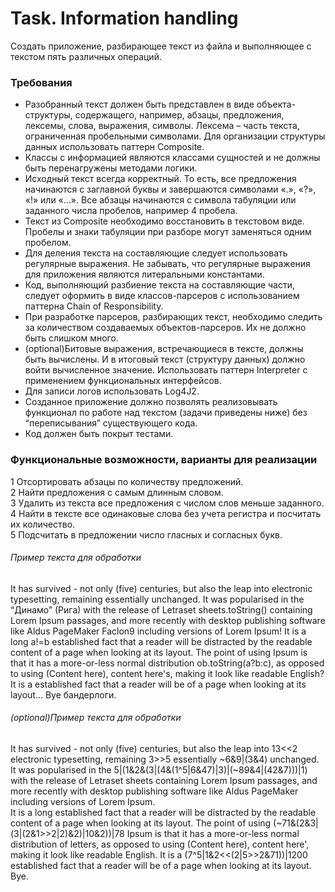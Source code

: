 ﻿# Task. Information handling
Cоздать  приложение,  разбирающее  текст  из  файла  и  выполняющее  с 
текстом пять различных операций.  

### Требования 
+ Разобранный текст должен быть представлен в виде объекта-структуры, содержащего, 
например, абзацы, предложения, лексемы, слова, выражения, символы. Лексема – 
часть текста, ограниченная пробельными символами. Для организации структуры 
данных использовать паттерн Composite. 
+ Классы с информацией являются классами сущностей и не должны быть перенагружены 
методами логики. 
+ Исходный текст всегда корректный. То есть, все предложения начинаются с заглавной 
буквы и завершаются символами «.», «?», «!» или «…». Все абзацы начинаются с символа 
табуляции или заданного числа пробелов, например 4 пробела. 
+ Текст из Composite необходимо восстановить в текстовом виде. Пробелы и знаки 
табуляции при разборе могут заменяться одним пробелом. 
+ Для деления текста на составляющие следует использовать регулярные выражения. Не 
забывать, что регулярные выражения для приложения являются литеральными 
константами. 
+ Код, выполняющий разбиение текста на составляющие части, следует оформить в виде 
классов-парсеров с использованием паттерна Chain of Responsibility. 
+ При разработке парсеров, разбирающих текст, необходимо следить за количеством 
создаваемых объектов-парсеров. Их не должно быть слишком много. 
+ (optional)Битовые выражения, встречающиеся в тексте, должны быть вычислены. И в 
итоговый текст (структуру данных) должно войти вычисленное значение. Использовать 
паттерн Interpreter с применением функциональных интерфейсов. 
+ Для записи логов использовать Log4J2. 
+ Созданное приложение должно позволять реализовывать функционал по работе над 
текстом (задачи приведены ниже) без “переписывания” существующего кода. 
+ Код должен быть покрыт тестами. 


### Функциональные возможности, варианты для реализации 
1  Отсортировать абзацы по количеству предложений. <br>
2  Найти предложения с самым длинным словом. <br>
3  Удалить из текста все предложения с числом слов меньше заданного. <br> 
4  Найти в тексте все одинаковые слова без учета регистра и посчитать их количество. <br>
5  Подсчитать в предложении число гласных и согласных букв. <br>


######                  Пример текста для обработки 
It  has  survived  -  not  only  (five)  centuries,  but  also  the  leap  into  electronic 
typesetting, remaining essentially unchanged. It was popularised in the “Динамо” (Рига) 
with the release of Letraset sheets.toString() containing Lorem Ipsum passages, and 
more recently with desktop publishing software like Aldus PageMaker Faclon9 including 
versions of Lorem Ipsum! 
It is a long a!=b established fact that a reader will be distracted by the readable 
content of a page when looking at its layout. The point of using  Ipsum is that it has a 
more-or-less normal distribution ob.toString(a?b:c), as opposed to using (Content here), 
content here's, making it look like readable English? 
  It is a established fact that a reader will be of a page when looking at its layout... 
  Bye бандерлоги. 
 
######                  (optional)Пример текста для обработки 
It  has  survived  -  not  only  (five)  centuries,  but  also  the  leap  into  13<<2  electronic 
typesetting,  remaining  3>>5  essentially  ~6&9|(3&4)  unchanged.  It  was  popularised  in  the 
5|(1&2&(3|(4&(1^5|6&47)|3)|(~89&4|(42&7)))|1) with the release of Letraset sheets containing 
Lorem  Ipsum  passages,  and  more  recently  with  desktop  publishing  software  like  Aldus 
PageMaker including versions of Lorem Ipsum.   
  It is a long established fact that a reader will be distracted by the readable content of a 
page  when  looking  at  its  layout.  The  point  of  using  (~71&(2&3|(3|(2&1>>2|2)&2)|10&2))|78 
Ipsum is that it has a more-or-less normal distribution of letters, as opposed to using (Content 
here), content here', making it look like readable English. 
  It is a (7^5|1&2<<(2|5>>2&71))|1200 established fact that a reader will be of a page 
when looking at its layout. 
  Bye. 



